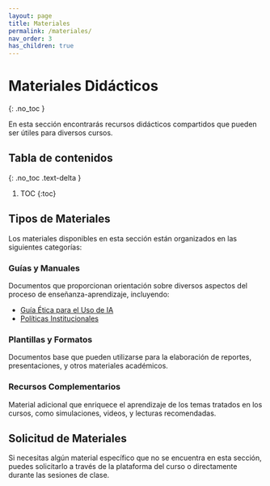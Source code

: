 ```yaml
---
layout: page
title: Materiales
permalink: /materiales/
nav_order: 3
has_children: true
---
```


# Materiales Didácticos
{: .no_toc }

En esta sección encontrarás recursos didácticos compartidos que pueden ser útiles para diversos cursos.

## Tabla de contenidos
{: .no_toc .text-delta }

1. TOC
{:toc}

## Tipos de Materiales

Los materiales disponibles en esta sección están organizados en las siguientes categorías:

### Guías y Manuales

Documentos que proporcionan orientación sobre diversos aspectos del proceso de enseñanza-aprendizaje, incluyendo:

- [Guía Ética para el Uso de IA](/materiales/guias#guía-ética-para-el-uso-de-inteligencia-artificial-en-contextos-académicos)
- [Políticas Institucionales](/materiales/guias#políticas-institucionales)

### Plantillas y Formatos

Documentos base que pueden utilizarse para la elaboración de reportes, presentaciones, y otros materiales académicos.

### Recursos Complementarios

Material adicional que enriquece el aprendizaje de los temas tratados en los cursos, como simulaciones, videos, y lecturas recomendadas.

## Solicitud de Materiales

Si necesitas algún material específico que no se encuentra en esta sección, puedes solicitarlo a través de la plataforma del curso o directamente durante las sesiones de clase. 